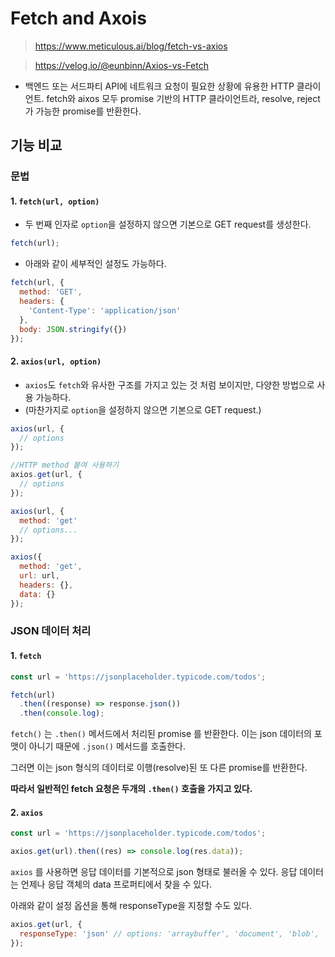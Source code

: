 # Fetch and Axois

> <https://www.meticulous.ai/blog/fetch-vs-axios>

> <https://velog.io/@eunbinn/Axios-vs-Fetch>

- 백엔드 또는 서드파티 API에 네트워크 요청이 필요한 상황에 유용한 HTTP 클라이언트. fetch와 aixos 모두 promise 기반의 HTTP 클라이언트라, resolve, reject가 가능한 promise를 반환한다.

## 기능 비교

### 문법

#### 1. `fetch(url, option)`

- 두 번째 인자로 `option`을 설정하지 않으면 기본으로 GET request를 생성한다.

```js
fetch(url);
```

- 아래와 같이 세부적인 설정도 가능하다.

```js
fetch(url, {
  method: 'GET',
  headers: {
    'Content-Type': 'application/json'
  },
  body: JSON.stringify({})
});
```

#### 2. `axios(url, option)`

- `axios`도 `fetch`와 유사한 구조를 가지고 있는 것 처럼 보이지만, 다양한 방법으로 사용 가능하다.
- (마찬가지로 `option`을 설정하지 않으면 기본으로 GET request.)

```js
axios(url, {
  // options
});
```

```js
//HTTP method 붙여 사용하기
axios.get(url, {
  // options
});
```

```js
axios(url, {
  method: 'get'
  // options...
});
```

```js
axios({
  method: 'get',
  url: url,
  headers: {},
  data: {}
});
```

### JSON 데이터 처리

#### 1. `fetch`

```js
const url = 'https://jsonplaceholder.typicode.com/todos';

fetch(url)
  .then((response) => response.json())
  .then(console.log);
```

`fetch()` 는 `.then()` 메서드에서 처리된 promise 를 반환한다. 이는 json 데이터의 포맷이 아니기 때문에 `.json()` 메서드를 호출한다.

그러면 이는 json 형식의 데이터로 이행(resolve)된 또 다른 promise를 반환한다.

**따라서 일반적인 fetch 요청은 두개의 `.then()` 호출을 가지고 있다.**

#### 2. `axios`

```js
const url = 'https://jsonplaceholder.typicode.com/todos';

axios.get(url).then((res) => console.log(res.data));
```

`axios` 를 사용하면 응답 데이터를 기본적으로 json 형태로 불러올 수 있다. 응답 데이터는 언제나 응답 객체의 data 프로퍼티에서 찾을 수 있다.

아래와 같이 설정 옵션을 통해 responseType을 지정할 수도 있다.

```js
axios.get(url, {
  responseType: 'json' // options: 'arraybuffer', 'document', 'blob', 'text', 'stream'
});
```
